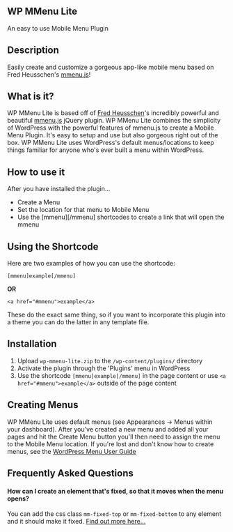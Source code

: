 ## WP MMenu Lite

An easy to use Mobile Menu Plugin

## Description

Easily create and customize a gorgeous app-like mobile menu based on Fred Heusschen's <a href="http://mmenu.frebsite.nl/">mmenu.js</a>!

## What is it?

WP MMenu Lite is based off of <a href="http://frebsite.nl/">Fred Heusschen</a>'s incredibly powerful and beautiful <a href="http://mmenu.frebsite.nl/">mmenu.js</a> jQuery plugin.  WP MMenu Lite combines the simplicity of WordPress with the powerful features of mmenu.js to create a Mobile Menu Plugin. It's easy to setup and use but also gorgeous right out of the box.  WP MMenu Lite uses WordPress's default menus/locations to keep things familiar for anyone who's ever built a menu within WordPress. 

## How to use it

After you have installed the plugin...

 * Create a Menu
 * Set the location for that menu to Mobile Menu
 * Use the [mmenu][/mmenu] shortcodes to create a link that will open the mmenu

## Using the Shortcode

Here are two examples of how you can use the shortcode:

```
[mmenu]example[/mmenu]
``` 

**OR**

```
<a href="#mmenu">example</a>
```

These do the exact same thing, so if you want to incorporate this plugin into a theme you can do the latter in any template file.

## Installation

1.   Upload `wp-mmenu-lite.zip` to the `/wp-content/plugins/` directory
2.   Activate the plugin through the 'Plugins' menu in WordPress
3.   Use the shortcode `[mmenu]example[/mmenu]` in the page content or use `<a href="#mmenu">example</a>` outside of the page content

## Creating Menus

WP MMenu Lite uses default menus (see Appearances -> Menus within your dashboard).  After you've created a new menu and added all your pages and hit the Create Menu button you'll then need to assign the menu to the Mobile Menu location.  If you're lost and don't know how to create menus, see the <a href="http://codex.wordpress.org/WordPress_Menu_User_Guide">WordPress Menu User Guide</a>

## Frequently Asked Questions

<h4>How can I create an element that's fixed, so that it moves when the menu opens?</h4>

You can add the css class `mm-fixed-top` or `mm-fixed-bottom` to any element and it should make it fixed. <a href="http://mmenu.frebsite.nl/tutorial/fixed-elements.html">Find out more here...</a>






